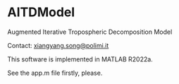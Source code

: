 # AITDModel
Augmented Iterative Tropospheric  Decomposition Model

Contact: xiangyang.song@polimi.it

This software is implemented in MATLAB R2022a.

See the app.m file firstly, please.
